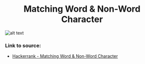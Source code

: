 <h1 align="center">Matching Word & Non-Word Character</h1>

![alt text](https://images2.imgbox.com/7f/24/4zixJRml_o.png?raw=true)

### Link to source: 
- <a href="https://www.hackerrank.com/challenges/matching-word-non-word/problem">Hackerrank - Matching Word & Non-Word Character</a>

